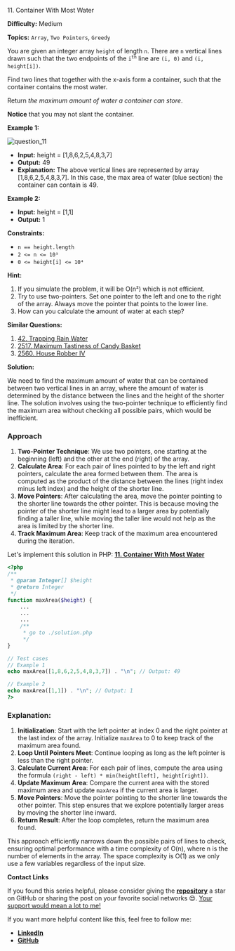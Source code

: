 11\. Container With Most Water

**Difficulty:** Medium

**Topics:** `Array`, `Two Pointers`, `Greedy`

You are given an integer array `height` of length `n`. There are `n` vertical lines drawn such that the two endpoints of the <code>i<sup>th</sup></code> line are `(i, 0)` and `(i, height[i])`.

Find two lines that together with the x-axis form a container, such that the container contains the most water.

Return _the maximum amount of water a container can store_.

**Notice** that you may not slant the container.

**Example 1:**

![question_11](https://s3-lc-upload.s3.amazonaws.com/uploads/2018/07/17/question_11.jpg)

- **Input:** height = [1,8,6,2,5,4,8,3,7]
- **Output:** 49
- **Explanation:** The above vertical lines are represented by array [1,8,6,2,5,4,8,3,7]. In this case, the max area of water (blue section) the container can contain is 49.

**Example 2:**

- **Input:** height = [1,1]
- **Output:** 1

**Constraints:**

- `n == height.length`
- `2 <= n <= 10⁵`
- `0 <= height[i] <= 10⁴`



**Hint:**
1. If you simulate the problem, it will be O(n²) which is not efficient.
2. Try to use two-pointers. Set one pointer to the left and one to the right of the array. Always move the pointer that points to the lower line.
3. How can you calculate the amount of water at each step?


**Similar Questions:**
1. [42. Trapping Rain Water](https://github.com/mah-shamim/leet-code-in-php/tree/main/algorithms/000042-trapping-rain-water)
2. [2517. Maximum Tastiness of Candy Basket](https://github.com/mah-shamim/leet-code-in-php/tree/main/algorithms/002517-maximum-tastiness-of-candy-basket)
3. [2560. House Robber IV](https://github.com/mah-shamim/leet-code-in-php/tree/main/algorithms/002560-house-robber-iv)





**Solution:**

We need to find the maximum amount of water that can be contained between two vertical lines in an array, where the amount of water is determined by the distance between the lines and the height of the shorter line. The solution involves using the two-pointer technique to efficiently find the maximum area without checking all possible pairs, which would be inefficient.

### Approach
1. **Two-Pointer Technique**: We use two pointers, one starting at the beginning (left) and the other at the end (right) of the array.
2. **Calculate Area**: For each pair of lines pointed to by the left and right pointers, calculate the area formed between them. The area is computed as the product of the distance between the lines (right index minus left index) and the height of the shorter line.
3. **Move Pointers**: After calculating the area, move the pointer pointing to the shorter line towards the other pointer. This is because moving the pointer of the shorter line might lead to a larger area by potentially finding a taller line, while moving the taller line would not help as the area is limited by the shorter line.
4. **Track Maximum Area**: Keep track of the maximum area encountered during the iteration.

Let's implement this solution in PHP: **[11. Container With Most Water](https://github.com/mah-shamim/leet-code-in-php/tree/main/algorithms/000011-container-with-most-water/solution.php)**

```php
<?php
/**
 * @param Integer[] $height
 * @return Integer
 */
function maxArea($height) {
    ...
    ...
    ...
    /**
     * go to ./solution.php
     */
}

// Test cases
// Example 1
echo maxArea([1,8,6,2,5,4,8,3,7]) . "\n"; // Output: 49

// Example 2
echo maxArea([1,1]) . "\n"; // Output: 1
?>
```

### Explanation:

1. **Initialization**: Start with the left pointer at index 0 and the right pointer at the last index of the array. Initialize `maxArea` to 0 to keep track of the maximum area found.
2. **Loop Until Pointers Meet**: Continue looping as long as the left pointer is less than the right pointer.
3. **Calculate Current Area**: For each pair of lines, compute the area using the formula `(right - left) * min(height[left], height[right])`.
4. **Update Maximum Area**: Compare the current area with the stored maximum area and update `maxArea` if the current area is larger.
5. **Move Pointers**: Move the pointer pointing to the shorter line towards the other pointer. This step ensures that we explore potentially larger areas by moving the shorter line inward.
6. **Return Result**: After the loop completes, return the maximum area found.

This approach efficiently narrows down the possible pairs of lines to check, ensuring optimal performance with a time complexity of O(n), where n is the number of elements in the array. The space complexity is O(1) as we only use a few variables regardless of the input size.

**Contact Links**

If you found this series helpful, please consider giving the **[repository](https://github.com/mah-shamim/leet-code-in-php)** a star on GitHub or sharing the post on your favorite social networks 😍. [Your support would mean a lot to me!](https://jackaltimer.com/hzk8jsphf8?key=5ba736283dafd7f94a84865e3cc3d775)

If you want more helpful content like this, feel free to follow me:

- **[LinkedIn](https://www.linkedin.com/in/arifulhaque/)**
- **[GitHub](https://github.com/mah-shamim)**